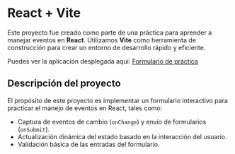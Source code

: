 # React + Vite

Este proyecto fue creado como parte de una práctica para aprender a manejar eventos en **React**. Utilizamos **Vite** como herramienta de construcción para crear un entorno de desarrollo rápido y eficiente.

Puedes ver la aplicación desplegada aquí: [Formulario de práctica](https://exampleform1.netlify.app/)

## Descripción del proyecto

El propósito de este proyecto es implementar un formulario interactivo para practicar el manejo de eventos en React, tales como:

- Captura de eventos de cambio (`onChange`) y envío de formularios (`onSubmit`).
- Actualización dinámica del estado basado en la interacción del usuario.
- Validación básica de las entradas del formulario.

